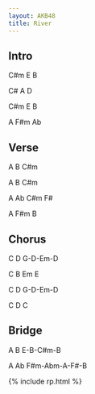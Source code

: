 ```yaml
---
layout: AKB48
title: River
---
```

## Intro 
C#m E B 

C# A D 

C#m E B 

A F#m Ab 

## Verse 
A B C#m 

A B C#m 

A Ab C#m F# 

A F#m B 

## Chorus 
C D G-D-Em-D 

C B Em E 

C D G-D-Em-D 

C D C 

## Bridge 
A B E-B-C#m-B 

A Ab F#m-Abm-A-F#-B 

{% include rp.html %}
